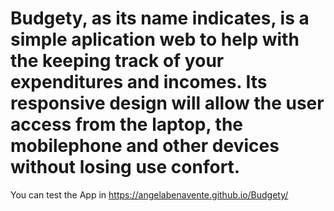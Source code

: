 # Budgety, as its name indicates, is a simple aplication web to help with the keeping track of your expenditures and incomes. Its responsive design will allow the user access from the laptop, the mobilephone and other devices without losing use confort.
You can test the App in https://angelabenavente.github.io/Budgety/
